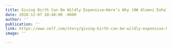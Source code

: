```yaml
---
title: Giving Birth Can Be Wildly Expensive—Here’s Why (HW Alumni Exhale Health Qutoed)
date: 2018-12-07 10:48:00 -0600
author: ''
publication: ''
link: https://www.self.com/story/giving-birth-can-be-wildly-expensive-heres-why
image: ''

---
```


